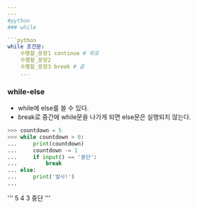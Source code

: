 ```yaml
---
---
#python 
### while

```python
while 조건문:
    수행할_문장1 continue # 위로
    수행할_문장2
    수행할_문장3 break # 끝
    ...
```

### while-else
+ while에 else를 쓸 수 있다.
+ break로 중간에 while문을 나가게 되면 else문은 실행되지 않는다.
```python
>>> countdown = 5
>>> while countdown > 0:
...     print(countdown)
...     countdown -= 1
...     if input() == '중단':
...         break
... else:
...     print('발사!')
... 
```

'''
5
4
3
중단
'''

```
